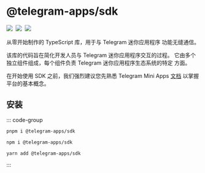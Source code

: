 # @telegram-apps/sdk

<p style="display: flex; gap: 8px; min-height: 20px">
  <a href="https://npmjs.com/package/@telegram-apps/sdk">
    <img src="https://img.shields.io/npm/v/@telegram-apps/sdk?logo=npm"/>
  </a>
  <img src="https://img.shields.io/bundlephobia/minzip/@telegram-apps/sdk"/>
  <a href="https://github.com/Telegram-Mini-Apps/telegram-apps/tree/master/packages/sdk">
    <img src="https://img.shields.io/badge/source-black?logo=github"/>
  </a>
</p>

从零开始制作的 TypeScript 库，用于与 Telegram 迷你应用程序
功能无缝通信。

该库的代码旨在简化开发人员与
Telegram 迷你应用程序交互的过程。 它由多个独立组件组成，每个组件负责 Telegram 迷你应用程序生态系统的特定
方面。

在开始使用 SDK 之前，我们强烈建议您先熟悉 Telegram Mini
Apps [文档](../../platform/about.md) 以掌握平台的基本概念。

## 安装

::: code-group

```bash [pnpm]
pnpm i @telegram-apps/sdk
```

```bash [npm]
npm i @telegram-apps/sdk
```

```bash [yarn]
yarn add @telegram-apps/sdk
```

:::
